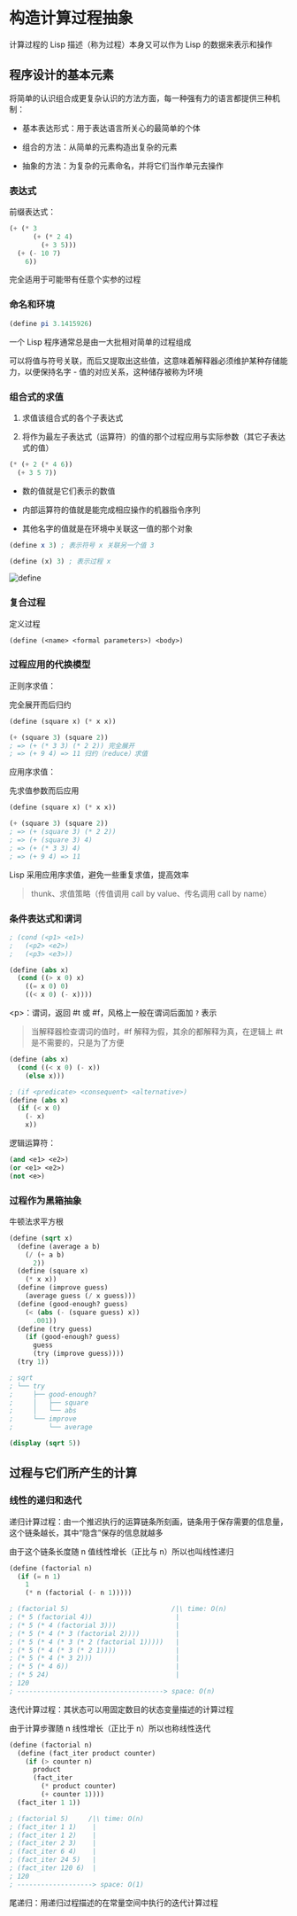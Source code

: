 # 构造计算过程抽象

计算过程的 Lisp 描述（称为过程）本身又可以作为 Lisp 的数据来表示和操作

## 程序设计的基本元素

将简单的认识组合成更复杂认识的方法方面，每一种强有力的语言都提供三种机制：

* 基本表达形式：用于表达语言所关心的最简单的个体

* 组合的方法：从简单的元素构造出复杂的元素

* 抽象的方法：为复杂的元素命名，并将它们当作单元去操作

### 表达式

前缀表达式：

```scheme
(+ (* 3
      (+ (* 2 4)
        (+ 3 5)))
  (+ (- 10 7)
    6))
```

完全适用于可能带有任意个实参的过程

### 命名和环境

```scheme
(define pi 3.1415926)
```

一个 Lisp 程序通常总是由一大批相对简单的过程组成

可以将值与符号关联，而后又提取出这些值，这意味着解释器必须维护某种存储能力，以便保持名字 - 值的对应关系，这种储存被称为环境

### 组合式的求值

1. 求值该组合式的各个子表达式

2. 将作为最左子表达式（运算符）的值的那个过程应用与实际参数（其它子表达式的值）

```scheme
(* (+ 2 (* 4 6))
  (+ 3 5 7))
```

* 数的值就是它们表示的数值

* 内部运算符的值就是能完成相应操作的机器指令序列

* 其他名字的值就是在环境中关联这一值的那个对象

```scheme
(define x 3) ; 表示符号 x 关联另一个值 3

(define (x) 3) ; 表示过程 x
```

![define](./images/define.png)

### 复合过程

定义过程

```scheme
(define (<name> <formal parameters>) <body>)
```

### 过程应用的代换模型

正则序求值：

完全展开而后归约

```scheme
(define (square x) (* x x))

(+ (square 3) (square 2))
; => (+ (* 3 3) (* 2 2)) 完全展开
; => (+ 9 4) => 11 归约（reduce）求值
```

应用序求值：

先求值参数而后应用

```scheme
(define (square x) (* x x))

(+ (square 3) (square 2))
; => (+ (square 3) (* 2 2))
; => (+ (square 3) 4)
; => (+ (* 3 3) 4)
; => (+ 9 4) => 11
```

Lisp 采用应用序求值，避免一些重复求值，提高效率

> thunk、求值策略（传值调用 call by value、传名调用 call by name）

### 条件表达式和谓词

```scheme
; (cond (<p1> <e1>)
;   (<p2> <e2>)
;   (<p3> <e3>))

(define (abs x)
  (cond ((> x 0) x)
    ((= x 0) 0)
    ((< x 0) (- x))))
```

\<p\>：谓词，返回 #t 或 #f，风格上一般在谓词后面加 `?` 表示

> 当解释器检查谓词的值时，#f 解释为假，其余的都解释为真，在逻辑上 #t 是不需要的，只是为了方便

```scheme
(define (abs x)
  (cond ((< x 0) (- x))
    (else x)))

; (if <predicate> <consequent> <alternative>)
(define (abs x)
  (if (< x 0)
    (- x)
    x))
```

逻辑运算符：

```scheme
(and <e1> <e2>)
(or <e1> <e2>)
(not <e>)
```

### 过程作为黑箱抽象

牛顿法求平方根

```scheme
(define (sqrt x)
  (define (average a b)
    (/ (+ a b)
      2))
  (define (square x)
    (* x x))
  (define (improve guess)
    (average guess (/ x guess)))
  (define (good-enough? guess)
    (< (abs (- (square guess) x))
      .001))
  (define (try guess)
    (if (good-enough? guess)
      guess
      (try (improve guess))))
  (try 1))

; sqrt
; └── try
;     ├── good-enough?
;     │   ├── square
;     │   └── abs
;     └── improve
;         └── average

(display (sqrt 5))
```

## 过程与它们所产生的计算

### 线性的递归和迭代

递归计算过程：由一个推迟执行的运算链条所刻画，链条用于保存需要的信息量，这个链条越长，其中“隐含”保存的信息就越多

由于这个链条长度随 n 值线性增长（正比与 n）所以也叫线性递归

```scheme
(define (factorial n)
  (if (= n 1)
    1
    (* n (factorial (- n 1)))))

; (factorial 5)                          /|\ time: O(n)
; (* 5 (factorial 4))                     |
; (* 5 (* 4 (factorial 3)))               |
; (* 5 (* 4 (* 3 (factorial 2))))         |
; (* 5 (* 4 (* 3 (* 2 (factorial 1)))))   |
; (* 5 (* 4 (* 3 (* 2 1))))               |
; (* 5 (* 4 (* 3 2)))                     |
; (* 5 (* 4 6))                           |
; (* 5 24)                                |
; 120
; -------------------------------------> space: O(n)
```

迭代计算过程：其状态可以用固定数目的状态变量描述的计算过程

由于计算步骤随 n 线性增长（正比于 n）所以也称线性迭代

```scheme
(define (factorial n)
  (define (fact_iter product counter)
    (if (> counter n)
      product
      (fact_iter
        (* product counter)
        (+ counter 1))))
  (fact_iter 1 1))

; (factorial 5)     /|\ time: O(n)
; (fact_iter 1 1)    |
; (fact_iter 1 2)    |
; (fact_iter 2 3)    |
; (fact_iter 6 4)    |
; (fact_iter 24 5)   |
; (fact_iter 120 6)  |
; 120
; -------------------> space: O(1)
```

尾递归：用递归过程描述的在常量空间中执行的迭代计算过程

